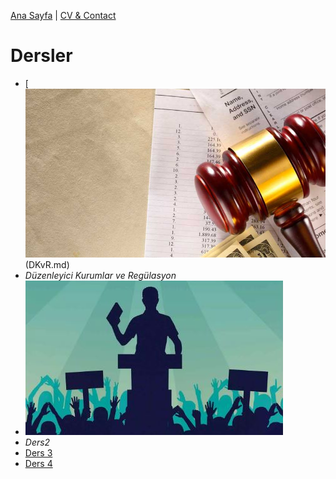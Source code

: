 [Ana Sayfa](../index.md) | [CV & Contact](../cv-contact.md)
# Dersler

- [![Düzenleyici Kurumlar ve Regülasyon](DKvR.jpg)(DKvR.md)
- *Düzenleyici Kurumlar ve Regülasyon*
- [![ders2](Ders2.jpg)](ders2.md)
- *Ders2*
- [Ders 3](Ders3.md)
- [Ders 4](Ders4.md)



